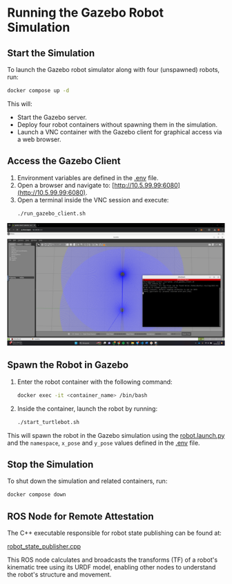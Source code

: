 # Running the Gazebo Robot Simulation

## Start the Simulation
To launch the Gazebo robot simulator along with four (unspawned) robots, run:

```bash
docker compose up -d
```

This will:
- Start the Gazebo server.
- Deploy four robot containers without spawning them in the simulation.
- Launch a VNC container with the Gazebo client for graphical access via a web browser.

## Access the Gazebo Client
1. Environment variables are defined in the [.env](./.env) file.
2. Open a browser and navigate to: [http://10.5.99.99:6080](http://10.5.99.99:6080).
3. Open a terminal inside the VNC session and execute:
   ```bash
   ./run_gazebo_client.sh
   ```
![gazebo client vnc](./gazebo-client-vnc.png)

## Spawn the Robot in Gazebo
1. Enter the robot container with the following command:
   ```bash
   docker exec -it <container_name> /bin/bash
   ```
2. Inside the container, launch the robot by running:
   ```bash  
   ./start_turtlebot.sh
   ```
This will spawn the robot in the Gazebo simulation using the [robot.launch.py](./dockerfiles/turtlebot3/ros2_ws/src/turtlebot3_simulations/turtlebot3_gazebo/launch/robot.launch.py) and the `namespace`, `x_pose` and `y_pose` values defined in the [.env](./.env) file.

## Stop the Simulation
To shut down the simulation and related containers, run:

```bash
docker compose down
```

## ROS Node for Remote Attestation
The C++ executable responsible for robot state publishing can be found at:

[robot_state_publisher.cpp](./dockerfiles/turtlebot3/ros2_ws/src/robot_state_publisher/src/robot_state_publisher.cpp)

This ROS node calculates and broadcasts the transforms (TF) of a robot's kinematic tree using its URDF model, enabling other nodes to understand the robot's structure and movement.
